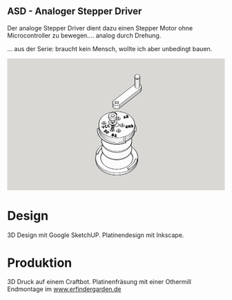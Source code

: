 ##  ASD - Analoger Stepper Driver  ##

Der analoge Stepper Driver dient dazu einen Stepper Motor ohne Microcontroller zu bewegen.... analog durch Drehung.

... aus der Serie: braucht kein Mensch, wollte ich aber unbedingt bauen.

![](https://github.com/minirevollo/ASD-analoger-stepper-driver/blob/master/ADS%20Analoger%20Stepper%20Driver%201.jpg)

# Design #

3D Design mit Google SketchUP. Platinendesign mit Inkscape.

# Produktion #

3D Druck auf einem Craftbot.
Platinenfräsung mit einer Othermill
Endmontage im www.erfindergarden.de


